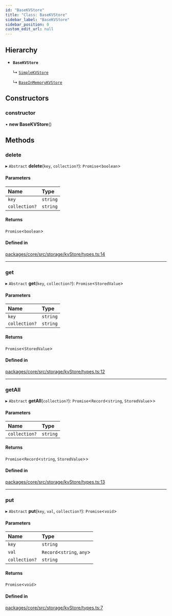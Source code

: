```yaml
---
id: "BaseKVStore"
title: "Class: BaseKVStore"
sidebar_label: "BaseKVStore"
sidebar_position: 0
custom_edit_url: null
---
```


## Hierarchy

- **`BaseKVStore`**

  ↳ [`SimpleKVStore`](SimpleKVStore.md)

  ↳ [`BaseInMemoryKVStore`](BaseInMemoryKVStore.md)

## Constructors

### constructor

• **new BaseKVStore**()

## Methods

### delete

▸ `Abstract` **delete**(`key`, `collection?`): `Promise`<`boolean`\>

#### Parameters

| Name          | Type     |
| :------------ | :------- |
| `key`         | `string` |
| `collection?` | `string` |

#### Returns

`Promise`<`boolean`\>

#### Defined in

[packages/core/src/storage/kvStore/types.ts:14](https://github.com/run-llama/LlamaIndexTS/blob/d613bbd/packages/core/src/storage/kvStore/types.ts#L14)

---

### get

▸ `Abstract` **get**(`key`, `collection?`): `Promise`<`StoredValue`\>

#### Parameters

| Name          | Type     |
| :------------ | :------- |
| `key`         | `string` |
| `collection?` | `string` |

#### Returns

`Promise`<`StoredValue`\>

#### Defined in

[packages/core/src/storage/kvStore/types.ts:12](https://github.com/run-llama/LlamaIndexTS/blob/d613bbd/packages/core/src/storage/kvStore/types.ts#L12)

---

### getAll

▸ `Abstract` **getAll**(`collection?`): `Promise`<`Record`<`string`, `StoredValue`\>\>

#### Parameters

| Name          | Type     |
| :------------ | :------- |
| `collection?` | `string` |

#### Returns

`Promise`<`Record`<`string`, `StoredValue`\>\>

#### Defined in

[packages/core/src/storage/kvStore/types.ts:13](https://github.com/run-llama/LlamaIndexTS/blob/d613bbd/packages/core/src/storage/kvStore/types.ts#L13)

---

### put

▸ `Abstract` **put**(`key`, `val`, `collection?`): `Promise`<`void`\>

#### Parameters

| Name          | Type                       |
| :------------ | :------------------------- |
| `key`         | `string`                   |
| `val`         | `Record`<`string`, `any`\> |
| `collection?` | `string`                   |

#### Returns

`Promise`<`void`\>

#### Defined in

[packages/core/src/storage/kvStore/types.ts:7](https://github.com/run-llama/LlamaIndexTS/blob/d613bbd/packages/core/src/storage/kvStore/types.ts#L7)
